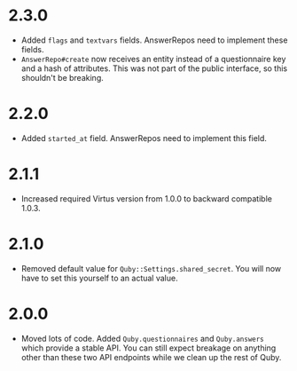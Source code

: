 # 2.3.0

* Added `flags` and `textvars` fields. AnswerRepos need to implement these fields.
* `AnswerRepo#create` now receives an entity instead of a questionnaire key and
  a hash of attributes. This was not part of the public interface, so this
  shouldn't be breaking.

# 2.2.0

* Added `started_at` field. AnswerRepos need to implement this field.

# 2.1.1

* Increased required Virtus version from 1.0.0 to backward compatible 1.0.3.

# 2.1.0

* Removed default value for `Quby::Settings.shared_secret`. You will now have
  to set this yourself to an actual value.

# 2.0.0

* Moved lots of code. Added `Quby.questionnaires` and `Quby.answers` which
  provide a stable API. You can still expect breakage on anything other than
  these two API endpoints while we clean up the rest of Quby.
